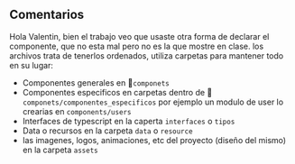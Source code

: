 ## Comentarios

Hola Valentin, bien el trabajo veo que usaste otra forma de declarar el componente, que no esta mal pero no es la que mostre en clase. 
los archivos trata de tenerlos ordenados, utiliza carpetas para mantener todo en su lugar:
- Componentes generales en 📁``componets``
- Componentes especificos en carpetas dentro de 📁``componets/componentes_especificos`` por ejemplo un modulo de user lo crearias en ``components/users``
- Interfaces de typescript en la caperta ``interfaces`` o ``tipos``
- Data o recursos en la carpeta ``data`` o ``resource``
- las imagenes, logos, animaciones, etc del proyecto (diseño del mismo) en la carpeta ``assets``
